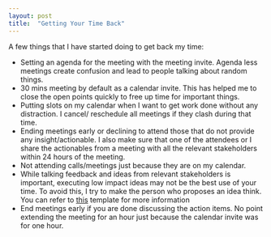 ```yaml
---
layout: post
title:  "Getting Your Time Back"
---
```


A few things that I have started doing to get back my time: 

* Setting an agenda for the meeting with the meeting invite. Agenda less meetings create confusion and 
  lead to people talking about random things. 
* 30 mins meeting by default as a calendar invite. This has helped me to close the open points quickly to 
  free up time for important things.
* Putting slots on my calendar when I want to get work done without any distraction. I cancel/
  reschedule all meetings if they clash during that time.
* Ending meetings early or declining to attend those that do not provide any insight/actionable. I also 
  make sure that one of the attendees or I share the actionables from a meeting with all the relevant    stakeholders within 24 hours of the meeting.
* Not attending calls/meetings just because they are on my calendar.
* While talking feedback and ideas from relevant stakeholders is important, executing low impact ideas may
  not be the best use of your time. To avoid this, I try to make the person who proposes an idea think. You  can refer to [this][jekyll-productivity] template for more information 
* End meetings early if you are done discussing the action items. No point extending the meeting for an 
  hour just because the calendar invite was for one hour. 

[jekyll-productivity]: https://docs.google.com/spreadsheets/d/1OroZvtP_l4mX3FoStB306fIh3Dozx1gDApmx5PmXxUY/edit?usp=sharing














